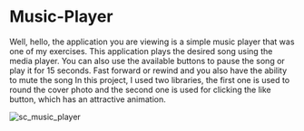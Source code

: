# Music-Player
Well, hello, the application you are viewing is a simple music player that was one of my exercises. This application plays the desired song using the media player. You can also use the available buttons to pause the song or play it for 15 seconds. Fast forward or rewind and you also have the ability to mute the song
In this project, I used two libraries, the first one is used to round the cover photo and the second one is used for clicking the like button, which has an attractive animation.

![sc_music_player](https://github.com/ElliotMigh/Music-Player/assets/87560931/042595ff-4567-4df0-b2a3-807fe9920bde)

